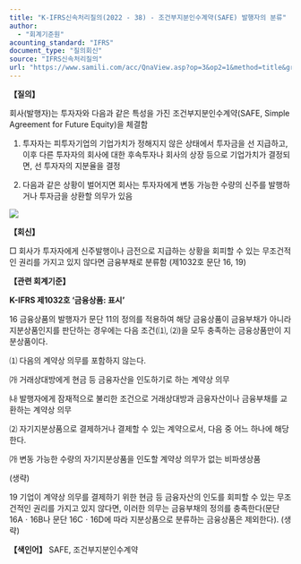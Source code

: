 ```yaml
---
title: "K-IFRS신속처리질의(2022 - 38) - 조건부지분인수계약(SAFE) 발행자의 분류"
author:
  - "회계기준원"
acounting_standard: "IFRS"
document_type: "질의회신"
source: "IFRS신속처리질의"
url: "https://www.samili.com/acc/QnaView.asp?op=3&op2=1&method=title&group=2124-15;1&orgcode=3&searchword=&page=12&code=K%2DIFRS%EC%8B%A0%EC%86%8D%EC%B2%98%EB%A6%AC%EC%A7%88%EC%9D%98%2D38%3A20220705"
---
```

**【질의】**

  

회사(발행자)는 투자자와 다음과 같은 특성을 가진 조건부지분인수계약(SAFE, Simple Agreement for Future Equity)을 체결함

1) 투자자는 피투자기업의 기업가치가 정해지지 않은 상태에서 투자금을 선 지급하고, 이후 다른 투자자의 회사에 대한 후속투자나 회사의 상장 등으로 기업가치가 결정되면, 선 투자자의 지분율을 결정

2) 다음과 같은 상황이 벌어지면 회사는 투자자에게 변동 가능한 수량의 신주를 발행하거나 투자금을 상환할 의무가 있음

  

![](https://www.samili.com/mImage/etc/organ/2024/kifrs-sinsok-2.gif)

  
  

**【회신】**

  

□ 회사가 투자자에게 신주발행이나 금전으로 지급하는 상황을 회피할 수 있는 무조건적인 권리를 가지고 있지 않다면 금융부채로 분류함 (제1032호 문단 16, 19)

  
  

**【관련 회계기준】**

  

**K-IFRS 제1032호 ‘금융상품: 표시’**

  

16 금융상품의 발행자가 문단 11의 정의를 적용하여 해당 금융상품이 금융부채가 아니라 지분상품인지를 판단하는 경우에는 다음 조건(⑴, ⑵)을 모두 충족하는 금융상품만이 지분상품이다.

⑴ 다음의 계약상 의무를 포함하지 않는다.

㈎ 거래상대방에게 현금 등 금융자산을 인도하기로 하는 계약상 의무

㈏ 발행자에게 잠재적으로 불리한 조건으로 거래상대방과 금융자산이나 금융부채를 교환하는 계약상 의무

⑵ 자기지분상품으로 결제하거나 결제할 수 있는 계약으로서, 다음 중 어느 하나에 해당한다.

㈎ 변동 가능한 수량의 자기지분상품을 인도할 계약상 의무가 없는 비파생상품

(생략)

  

19 기업이 계약상 의무를 결제하기 위한 현금 등 금융자산의 인도를 회피할 수 있는 무조건적인 권리를 가지고 있지 않다면, 이러한 의무는 금융부채의 정의를 충족한다(문단 16Aㆍ16B나 문단 16Cㆍ16D에 따라 지분상품으로 분류하는 금융상품은 제외한다). (생략)

  
  

**【색인어】** SAFE, 조건부지분인수계약
